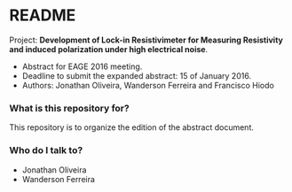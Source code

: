 # README #

Project: **Development of Lock-in Resistivimeter for Measuring Resistivity and induced polarization under high electrical noise**.

* Abstract for EAGE 2016 meeting. 
* Deadline to submit the expanded abstract: 15 of January 2016.
* Authors: Jonathan Oliveira, Wanderson Ferreira and Francisco Hiodo



### What is this repository for? ###

This repository is to organize the edition of the abstract document.



### Who do I talk to? ###

* Jonathan Oliveira
* Wanderson Ferreira
